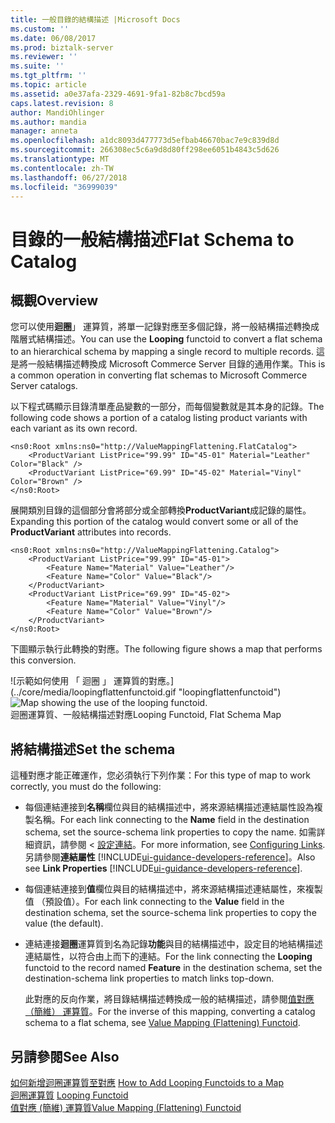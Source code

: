 ```yaml
---
title: 一般目錄的結構描述 |Microsoft Docs
ms.custom: ''
ms.date: 06/08/2017
ms.prod: biztalk-server
ms.reviewer: ''
ms.suite: ''
ms.tgt_pltfrm: ''
ms.topic: article
ms.assetid: a0e37afa-2329-4691-9fa1-82b8c7bcd59a
caps.latest.revision: 8
author: MandiOhlinger
ms.author: mandia
manager: anneta
ms.openlocfilehash: a1dc8093d477773d5efbab46670bac7e9c839d8d
ms.sourcegitcommit: 266308ec5c6a9d8d80ff298ee6051b4843c5d626
ms.translationtype: MT
ms.contentlocale: zh-TW
ms.lasthandoff: 06/27/2018
ms.locfileid: "36999039"
---
```

# <a name="flat-schema-to-catalog"></a><span data-ttu-id="d6525-102">目錄的一般結構描述</span><span class="sxs-lookup"><span data-stu-id="d6525-102">Flat Schema to Catalog</span></span>

## <a name="overview"></a><span data-ttu-id="d6525-103">概觀</span><span class="sxs-lookup"><span data-stu-id="d6525-103">Overview</span></span>
<span data-ttu-id="d6525-104">您可以使用**迴圈**」 運算質，將單一記錄對應至多個記錄，將一般結構描述轉換成階層式結構描述。</span><span class="sxs-lookup"><span data-stu-id="d6525-104">You can use the **Looping** functoid to convert a flat schema to an hierarchical schema by mapping a single record to multiple records.</span></span> <span data-ttu-id="d6525-105">這是將一般結構描述轉換成 Microsoft Commerce Server 目錄的通用作業。</span><span class="sxs-lookup"><span data-stu-id="d6525-105">This is a common operation in converting flat schemas to Microsoft Commerce Server catalogs.</span></span>  
  
 <span data-ttu-id="d6525-106">以下程式碼顯示目錄清單產品變數的一部分，而每個變數就是其本身的記錄。</span><span class="sxs-lookup"><span data-stu-id="d6525-106">The following code shows a portion of a catalog listing product variants with each variant as its own record.</span></span>  
  
```  
<ns0:Root xmlns:ns0="http://ValueMappingFlattening.FlatCatalog">  
    <ProductVariant ListPrice="99.99" ID="45-01" Material="Leather" Color="Black" />  
    <ProductVariant ListPrice="69.99" ID="45-02" Material="Vinyl" Color="Brown" />  
</ns0:Root>  
```  
  
 <span data-ttu-id="d6525-107">展開類別目錄的這個部分會將部分或全部轉換**ProductVariant**成記錄的屬性。</span><span class="sxs-lookup"><span data-stu-id="d6525-107">Expanding this portion of the catalog would convert some or all of the **ProductVariant** attributes into records.</span></span>  
  
```  
<ns0:Root xmlns:ns0="http://ValueMappingFlattening.Catalog">  
    <ProductVariant ListPrice="99.99" ID="45-01">  
        <Feature Name="Material" Value="Leather"/>  
        <Feature Name="Color" Value="Black"/>  
    </ProductVariant>  
    <ProductVariant ListPrice="69.99" ID="45-02">  
        <Feature Name="Material" Value="Vinyl"/>  
        <Feature Name="Color" Value="Brown"/>  
    </ProductVariant>  
</ns0:Root>  
```  
  
 <span data-ttu-id="d6525-108">下圖顯示執行此轉換的對應。</span><span class="sxs-lookup"><span data-stu-id="d6525-108">The following figure shows a map that performs this conversion.</span></span>  
  
 <span data-ttu-id="d6525-109">![示範如何使用 「 迴圈 」 運算質的對應。] (../core/media/loopingflattenfunctoid.gif "loopingflattenfunctoid")</span><span class="sxs-lookup"><span data-stu-id="d6525-109">![Map showing the use of the looping functoid.](../core/media/loopingflattenfunctoid.gif "loopingflattenfunctoid")</span></span>  
<span data-ttu-id="d6525-110">迴圈運算質、一般結構描述對應</span><span class="sxs-lookup"><span data-stu-id="d6525-110">Looping Functoid, Flat Schema Map</span></span>  

## <a name="set-the-schema"></a><span data-ttu-id="d6525-111">將結構描述</span><span class="sxs-lookup"><span data-stu-id="d6525-111">Set the schema</span></span>  
 <span data-ttu-id="d6525-112">這種對應才能正確運作，您必須執行下列作業：</span><span class="sxs-lookup"><span data-stu-id="d6525-112">For this type of map to work correctly, you must do the following:</span></span>  
  
- <span data-ttu-id="d6525-113">每個連結連接到**名稱**欄位與目的結構描述中，將來源結構描述連結屬性設為複製名稱。</span><span class="sxs-lookup"><span data-stu-id="d6525-113">For each link connecting to the **Name** field in the destination schema, set the source-schema link properties to copy the name.</span></span> <span data-ttu-id="d6525-114">如需詳細資訊，請參閱 <<c0> [ 設定連結](../core/configuring-links.md)。</span><span class="sxs-lookup"><span data-stu-id="d6525-114">For more information, see [Configuring Links](../core/configuring-links.md).</span></span> <span data-ttu-id="d6525-115">另請參閱**連結屬性** [!INCLUDE[ui-guidance-developers-reference](../includes/ui-guidance-developers-reference.md)]。</span><span class="sxs-lookup"><span data-stu-id="d6525-115">Also see **Link Properties** [!INCLUDE[ui-guidance-developers-reference](../includes/ui-guidance-developers-reference.md)].</span></span>
  
- <span data-ttu-id="d6525-116">每個連結連接到**值**欄位與目的結構描述中，將來源結構描述連結屬性，來複製值 （預設值）。</span><span class="sxs-lookup"><span data-stu-id="d6525-116">For each link connecting to the **Value** field in the destination schema, set the source-schema link properties to copy the value (the default).</span></span>  
  
- <span data-ttu-id="d6525-117">連結連接**迴圈**運算質到名為記錄**功能**與目的結構描述中，設定目的地結構描述連結屬性，以符合由上而下的連結。</span><span class="sxs-lookup"><span data-stu-id="d6525-117">For the link connecting the **Looping** functoid to the record named **Feature** in the destination schema, set the destination-schema link properties to match links top-down.</span></span>  
  
  <span data-ttu-id="d6525-118">此對應的反向作業，將目錄結構描述轉換成一般的結構描述，請參閱[值對應 （簡維） 運算質](../core/value-mapping-flattening-functoid.md)。</span><span class="sxs-lookup"><span data-stu-id="d6525-118">For the inverse of this mapping, converting a catalog schema to a flat schema, see [Value Mapping (Flattening) Functoid](../core/value-mapping-flattening-functoid.md).</span></span>  
  
## <a name="see-also"></a><span data-ttu-id="d6525-119">另請參閱</span><span class="sxs-lookup"><span data-stu-id="d6525-119">See Also</span></span>  
 <span data-ttu-id="d6525-120">[如何新增迴圈運算質至對應](../core/how-to-add-looping-functoids-to-a-map.md) </span><span class="sxs-lookup"><span data-stu-id="d6525-120">[How to Add Looping Functoids to a Map](../core/how-to-add-looping-functoids-to-a-map.md) </span></span>  
 <span data-ttu-id="d6525-121">[迴圈運算質](../core/looping-functoid.md) </span><span class="sxs-lookup"><span data-stu-id="d6525-121">[Looping Functoid](../core/looping-functoid.md) </span></span>  
 [<span data-ttu-id="d6525-122">值對應 (簡維) 運算質</span><span class="sxs-lookup"><span data-stu-id="d6525-122">Value Mapping (Flattening) Functoid</span></span>](../core/value-mapping-flattening-functoid.md)